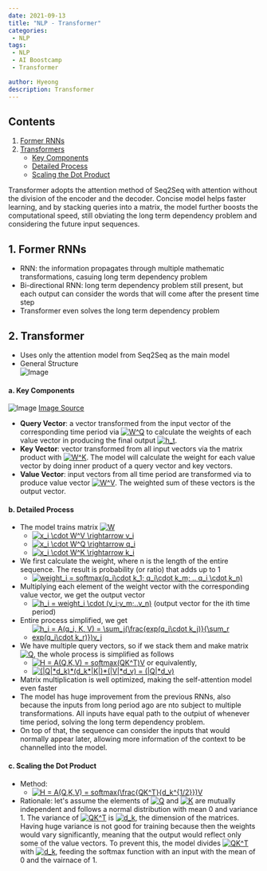 ```yaml
---
date: 2021-09-13
title: "NLP - Transformer"
categories: 
 - NLP
tags:
 - NLP
 - AI Boostcamp
 - Transformer

author: Hyeong
description: Transformer
---
```

## Contents

<ol>
    <li> <a href="#1-former-rnns">Former RNNs</a> </li>
    <li> 
        <a href="#2-transformer">Transformers</a>
        <ul>
            <li> <a href="#a-key-components">Key Components</a> </li>
            <li> <a href="#b-detailed-process">Detailed Process</a> </li>
            <li> <a href="#c-scaling-the-dot-product">Scaling the Dot Product</a> </li>
        </ul>
    </li>
</ol>

Transformer adopts the attention method of Seq2Seq with attention without the division of the encoder and the decoder. Concise model helps faster learning, and by stacking queries into a matrix, the model further boosts the computational speed, still obviating the long term dependency problem and considering the future input sequences.

## 1. Former RNNs
- RNN: the information propagates through multiple mathematic transformations, casuing long term dependency problem
- Bi-directional RNN: long term dependency problem still present, but each output can consider the words that will come after the present time step
- Transformer even solves the long term dependency problem 

## 2. Transformer
- Uses only the attention model from Seq2Seq as the main model
- General Structure <br>
![Image](https://user-images.githubusercontent.com/38639633/108292428-6b7a0c00-71d7-11eb-80d8-66673d3e3cc7.png)

#### a. Key Components <br>  
![Image](http://jalammar.github.io/images/t/transformer_self_attention_vectors.png)
[Image Source](http://jalammar.github.io/illustrated-transformer/)

- **Query Vector**: a vector transformed from the input vector of the corresponding time period via <a href="https://www.codecogs.com/eqnedit.php?latex=W^Q" target="_blank"><img src="https://latex.codecogs.com/gif.latex?W^Q" title="W^Q" /></a> to calculate the weights of each value vector in producing the final output <a href="https://www.codecogs.com/eqnedit.php?latex=h_t" target="_blank"><img src="https://latex.codecogs.com/gif.latex?h_t" title="h_t" /></a>.
- **Key Vector**: vector transformed from all input vectors via the matrix product with <a href="https://www.codecogs.com/eqnedit.php?latex=W^K" target="_blank"><img src="https://latex.codecogs.com/gif.latex?W^K" title="W^K" /></a>. The model will calculate the weight for each value vector by doing inner product of a query vector and key vectors.
- **Value Vector**: input vectors from all time period are transformed via to produce value vector <a href="https://www.codecogs.com/eqnedit.php?latex=W^V" target="_blank"><img src="https://latex.codecogs.com/gif.latex?W^V" title="W^V" /></a>. The weighted sum of these vectors is the output vector.

#### b. Detailed Process
- The model trains matrix <a href="https://www.codecogs.com/eqnedit.php?latex=W" target="_blank"><img src="https://latex.codecogs.com/gif.latex?W" title="W" /></a> 
    - <a href="https://www.codecogs.com/eqnedit.php?latex=x_i&space;\cdot&space;W^V&space;\rightarrow&space;v_i" target="_blank"><img src="https://latex.codecogs.com/gif.latex?x_i&space;\cdot&space;W^V&space;\rightarrow&space;v_i" title="x_i \cdot W^V \rightarrow v_i" /></a>
    - <a href="https://www.codecogs.com/eqnedit.php?latex=x_i&space;\cdot&space;W^Q&space;\rightarrow&space;q_i" target="_blank"><img src="https://latex.codecogs.com/gif.latex?x_i&space;\cdot&space;W^Q&space;\rightarrow&space;q_i" title="x_i \cdot W^Q \rightarrow q_i" /></a>
    - <a href="https://www.codecogs.com/eqnedit.php?latex=x_i&space;\cdot&space;W^K&space;\rightarrow&space;k_i" target="_blank"><img src="https://latex.codecogs.com/gif.latex?x_i&space;\cdot&space;W^K&space;\rightarrow&space;k_i" title="x_i \cdot W^K \rightarrow k_i" /></a>
- We first calculate the weight, where n is the length of the entire sequence. The result is probability (or ratio) that adds up to 1
    - <a href="https://www.codecogs.com/eqnedit.php?latex=weight_i&space;=&space;softmax(q_i\cdot&space;k_1;&space;q_i\cdot&space;k_m;&space;..&space;q_i&space;\cdot&space;k_n)" target="_blank"><img src="https://latex.codecogs.com/gif.latex?weight_i&space;=&space;softmax(q_i\cdot&space;k_1;&space;q_i\cdot&space;k_m;&space;..&space;q_i&space;\cdot&space;k_n)" title="weight_i = softmax(q_i\cdot k_1; q_i\cdot k_m; .. q_i \cdot k_n)" /></a> 
- Multiplying each element of the weight vector with the corresponding value vector, we get the output vector
    - <a href="https://www.codecogs.com/eqnedit.php?latex=h_i&space;=&space;weight_i&space;\cdot&space;(v_i;v_m;..v_n)" target="_blank"><img src="https://latex.codecogs.com/gif.latex?h_i&space;=&space;weight_i&space;\cdot&space;(v_i;v_m;..v_n)" title="h_i = weight_i \cdot (v_i;v_m;..v_n)" /></a> (output vector for the ith time period)
- Entire process simplified, we get
    - <a href="https://www.codecogs.com/eqnedit.php?latex=h_i&space;=&space;A(q_i,&space;K,&space;V)&space;=&space;\sum_j(\frac{exp(q_i\cdot&space;k_j)}{\sum_r&space;exp(q_i\cdot&space;k_r)})v_j" target="_blank"><img src="https://latex.codecogs.com/gif.latex?h_i&space;=&space;A(q_i,&space;K,&space;V)&space;=&space;\sum_j(\frac{exp(q_i\cdot&space;k_j)}{\sum_r&space;exp(q_i\cdot&space;k_r)})v_j" title="h_i = A(q_i, K, V) = \sum_j(\frac{exp(q_i\cdot k_j)}{\sum_r exp(q_i\cdot k_r)})v_j" /></a>
- We have multiple query vectors, so if we stack them and make matrix <a href="https://www.codecogs.com/eqnedit.php?latex=Q" target="_blank"><img src="https://latex.codecogs.com/gif.latex?Q" title="Q" /></a>, the whole process is simplified as follows
    - <a href="https://www.codecogs.com/eqnedit.php?latex=H&space;=&space;A(Q,K,V)&space;=&space;softmax(QK^T)V" target="_blank"><img src="https://latex.codecogs.com/gif.latex?H&space;=&space;A(Q,K,V)&space;=&space;softmax(QK^T)V" title="H = A(Q,K,V) = softmax(QK^T)V" /></a>
    or equivalently,
    - <a href="https://www.codecogs.com/eqnedit.php?latex=(|Q|*d_k)*(d_k*|K|)*(|V|*d_v)&space;=&space;(|Q|*d_v)" target="_blank"><img src="https://latex.codecogs.com/gif.latex?(|Q|*d_k)*(d_k*|K|)*(|V|*d_v)&space;=&space;(|Q|*d_v)" title="(|Q|*d_k)*(d_k*|K|)*(|V|*d_v) = (|Q|*d_v)" /></a>
- Matrix multiplication is well optimized, making the self-attention model even faster
- The model has huge improvement from the previous RNNs, also because the inputs from long period ago are nto subject to multiple transformations. All inputs have equal path to the outpiut of whenever time period, solving the long term dependency problem.
- On top of that, the sequence can consider the inputs that would normally appear later, allowing more information of the context to be channelled into the model.

#### c. Scaling the Dot Product
- Method:
    - <a href="https://www.codecogs.com/eqnedit.php?latex=H&space;=&space;A(Q,K,V)&space;=&space;softmax(\frac{QK^T}{d_k^{1/2}})V" target="_blank"><img src="https://latex.codecogs.com/gif.latex?H&space;=&space;A(Q,K,V)&space;=&space;softmax(\frac{QK^T}{d_k^{1/2}})V" title="H = A(Q,K,V) = softmax(\frac{QK^T}{d_k^{1/2}})V" /></a>
- Rationale: let's assume the elements of <a href="https://www.codecogs.com/eqnedit.php?latex=Q" target="_blank"><img src="https://latex.codecogs.com/gif.latex?Q" title="Q" /></a> and <a href="https://www.codecogs.com/eqnedit.php?latex=K" target="_blank"><img src="https://latex.codecogs.com/gif.latex?K" title="K" /></a> are mutually independent and follows a normal distribution with mean 0 and variance 1. The variance of <a href="https://www.codecogs.com/eqnedit.php?latex=QK^T" target="_blank"><img src="https://latex.codecogs.com/gif.latex?QK^T" title="QK^T" /></a> is <a href="https://www.codecogs.com/eqnedit.php?latex=d_k" target="_blank"><img src="https://latex.codecogs.com/gif.latex?d_k" title="d_k" /></a>, the dimension of the matrices. Having huge variance is not good for training because then the weights would vary significantly, meaning that the output would reflect only some of the value vectors. To prevent this, the model divides <a href="https://www.codecogs.com/eqnedit.php?latex=QK^T" target="_blank"><img src="https://latex.codecogs.com/gif.latex?QK^T" title="QK^T" /></a> with <a href="https://www.codecogs.com/eqnedit.php?latex=d_k" target="_blank"><img src="https://latex.codecogs.com/gif.latex?d_k" title="d_k" /></a>, feeding the softmax function with an input with the mean of 0 and the vairnace of 1.
